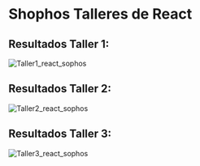 # Shophos Talleres de React

## Resultados Taller 1:
![Taller1_react_sophos](https://github.com/SJanna/sophos_taller_react/assets/70728090/f29ee3fb-c398-4cbe-960d-382c8e769b5d)

## Resultados Taller 2:
![Taller2_react_sophos](https://github.com/SJanna/sophos_taller_react/assets/70728090/08bd7edd-dfde-4cc9-a33d-0105e49f97a9)

## Resultados Taller 3:
![Taller3_react_sophos](https://github.com/SJanna/sophos_taller_react/assets/70728090/3ae0487c-729d-443b-b97f-1f73f5e5a29f)
